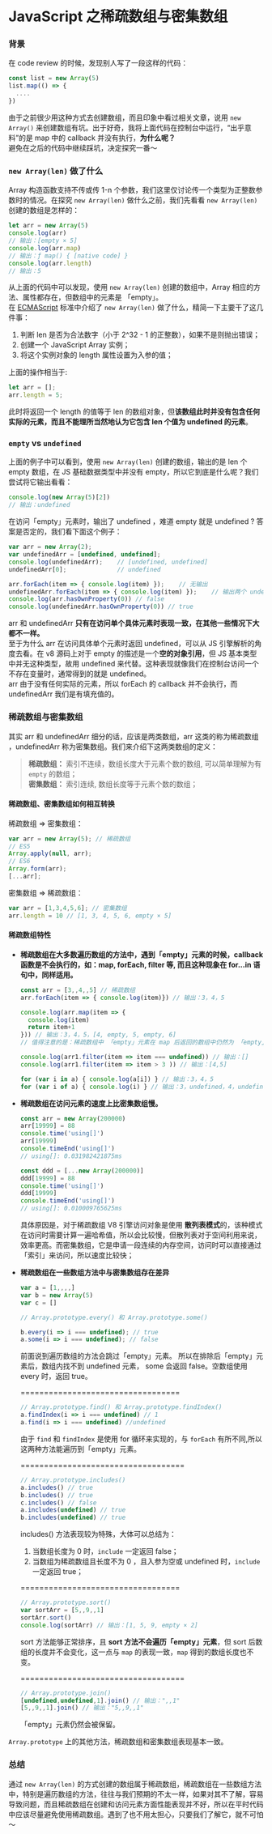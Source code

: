 # JavaScript 之稀疏数组与密集数组

### 背景 
在 code review 的时候，发现别人写了一段这样的代码：
```js
const list = new Array(5)
list.map(() => {
  ....
})  
```  
由于之前很少用这种方式去创建数组，而且印象中看过相关文章，说用 ```new Array()``` 来创建数组有坑。出于好奇，我将上面代码在控制台中运行，“出乎意料”的是 map 中的 callback 并没有执行，**为什么呢？**   
避免在之后的代码中继续踩坑，决定探究一番～ 

### ```new Array(len)``` 做了什么  
Array 构造函数支持不传或传 1-n 个参数，我们这里仅讨论传一个类型为正整数参数时的情况。在探究 ```new Array(len)``` 做什么之前，我们先看看 ```new Array(len)``` 创建的数组是怎样的：  
```js  
let arr = new Array(5)
console.log(arr)
// 输出：[empty × 5]  
console.log(arr.map)
// 输出：ƒ map() { [native code] }
console.log(arr.length)
// 输出：5
```    
从上面的代码中可以发现，使用 ```new Array(len)``` 创建的数组中，Array 相应的方法、属性都存在，但数组中的元素是 「empty」。  
在 [ECMAScript](https://tc39.es/ecma262/#sec-array-len) 标准中介绍了 ```new Array(len)``` 做了什么，精简一下主要干了这几件事：  
1. 判断 len 是否为合法数字（小于 2^32 - 1 的正整数），如果不是则抛出错误；  
2. 创建一个 JavaScript Array 实例；  
3. 将这个实例对象的 length 属性设置为入参的值；  

上面的操作相当于:
 ```js
 let arr = [];
 arr.length = 5;
 ```
此时将返回一个 length 的值等于 len 的数组对象，但**该数组此时并没有包含任何实际的元素，而且不能理所当然地认为它包含 len 个值为 undefined 的元素**。

### ```empty``` vs ```undefined```  
上面的例子中可以看到，使用 ```new Array(len)``` 创建的数组，输出的是 len 个 empty 数组，在 JS 基础数据类型中并没有 empty，所以它到底是什么呢？我们尝试将它输出看看：
```js
console.log(new Array(5)[2])
// 输出：undefined
```
在访问「empty」元素时，输出了 undefined ，难道 empty 就是 undefined ? 答案是否定的，我们看下面这个例子：
```js
var arr = new Array(2);
var undefinedArr = [undefined, undefined];
console.log(undefinedArr);    // [undefined, undefined]
undefinedArr[0];              // undefined

arr.forEach(item => { console.log(item) });    // 无输出
undefinedArr.forEach(item => { console.log(item) });    // 输出两个 undefined  
console.log(arr.hasOwnProperty(0)) // false
console.log(undefinedArr.hasOwnProperty(0)) // true
```  
arr 和 undefinedArr **只有在访问单个具体元素时表现一致，在其他一些情况下大都不一样。**  
至于为什么 arr 在访问具体单个元素时返回 undefined，可以从 JS 引擎解析的角度去看。在 v8 源码上对于 empty 的描述是一个**空的对象引用**，但 JS 基本类型中并无这种类型，故用 undefined 来代替。这种表现就像我们在控制台访问一个不存在变量时，通常得到的就是 undefined。  
arr 由于没有任何实际的元素，所以 forEach 的 callback 并不会执行，而 undefinedArr 我们是有填充值的。

### 稀疏数组与密集数组  
其实 arr 和 undefinedArr 细分的话，应该是两类数组，arr 这类的称为稀疏数组 ，undefinedArr 称为密集数组。我们来介绍下这两类数组的定义：  
> **稀疏数组：**  索引不连续，数组长度大于元素个数的数组, 可以简单理解为有 ```empty``` 的数组；  
**密集数组：** 索引连续, 数组长度等于元素个数的数组；  

#### 稀疏数组、密集数组如何相互转换  
稀疏数组 => 密集数组：  
```js  
var arr = new Array(5); // 稀疏数组  
// ES5  
Array.apply(null, arr);  
// ES6  
Array.form(arr);  
[...arr];
```  
密集数组 => 稀疏数组：  
```js  
var arr = [1,3,4,5,6]; // 密集数组   
arr.length = 10 // [1, 3, 4, 5, 6, empty × 5]
```  
#### 稀疏数组特性  
+ **稀疏数组在大多数遍历数组的方法中，遇到「empty」元素的时候，callback 函数是不会执行的，如：map, forEach, filter 等, 而且这种现象在 for...in 语句中，同样适用。**  
  ```js
  const arr = [3,,4,,5] // 稀疏数组 
  arr.forEach(item => { console.log(item)}) // 输出：3，4，5  

  console.log(arr.map(item => {
    console.log(item)
    return item+1
  })) // 输出：3，4，5，[4, empty, 5, empty, 6]
  // 值得注意的是：稀疏数组中 「empty」元素在 map 后返回的数组中仍然为 「empty」  

  console.log(arr1.filter(item => item === undefined)) // 输出：[]  
  console.log(arr1.filter(item => item > 3 )) // 输出：[4,5] 

  for (var i in a) { console.log(a[i]) } // 输出：3，4，5
  for (var i of a) { console.log(i) } // 输出：3，undefined，4，undefined，5
  ```   

+ **稀疏数组在访问元素的速度上比密集数组慢。**  
  ```js
  const arr = new Array(200000)
  arr[19999] = 88
  console.time('using[]')
  arr[19999]
  console.timeEnd('using[]')
  // using[]: 0.031982421875ms

  const ddd = [...new Array(200000)]
  ddd[19999] = 88
  console.time('using[]')
  ddd[19999]
  console.timeEnd('using[]')
  // using[]: 0.010009765625ms  
  ```  
  具体原因是，对于稀疏数组 V8 引擎访问对象是使用 **散列表模式**的，该种模式在访问时需要计算一遍哈希值，所以会比较慢，但散列表对于空间利用来说，效率更高。而密集数组，它是申请一段连续的内存空间，访问时可以直接通过「索引」来访问，所以速度比较快；  

+ **稀疏数组在一些数组方法中与密集数组存在差异**
  ```js
  var a = [1,,,,]
  var b = new Array(5)
  var c = []  
  ```
  ```js
  // Array.prototype.every() 和 Array.prototype.some() 

  b.every(i => i === undefined); // true  
  a.some(i => i === undefined); // false
  ```
  前面说到遍历数组的方法会跳过「empty」元素。
  所以在排除后「empty」元素后，数组内找不到 undefined 元素， some 会返回 false。空数组使用 every 时，返回 true。

  ==================================
  ```js
  // Array.prototype.find() 和 Array.prototype.findIndex()
  a.findIndex(i => i === undefined) // 1
  a.find(i => i === undefined) //undefined
  ```  
  由于 ```find``` 和 ```findIndex``` 是使用 for 循环来实现的，与 ```forEach``` 有所不同,所以这两种方法能遍历到「empty」元素。  

  ===================================  
  ```js
  // Array.prototype.includes() 
  a.includes() // true
  b.includes() // true
  c.includes() // false
  a.includes(undefined) // true
  b.includes(undefined) // true  
  ```  
  includes() 方法表现较为特殊，大体可以总结为：  
  1. 当数组长度为 0 时，```include``` 一定返回 false；  
  2. 当数组为稀疏数组且长度不为 0 ，且入参为空或 undefined 时，```include``` 一定返回 true；  

  ==================================
  ```js
  // Array.prototype.sort()
  var sortArr = [5,,9,,1]
  sortArr.sort()
  console.log(sortArr) // 输出：[1, 5, 9, empty × 2]
  ```  
  sort 方法能够正常排序，且 **sort 方法不会遍历「empty」元素**，但 sort 后数组的长度并不会变化，这一点与 ```map``` 的表现一致，```map``` 得到的数组长度也不变。  
    
  ===================================  
  ```js
  // Array.prototype.join()  
  [undefined,undefined,1].join() // 输出：",,1"
  [5,,9,,1].join() // 输出："5,,9,,1"
  ```  
  「empty」元素仍然会被保留。  
  
```Array.prototype``` 上的其他方法，稀疏数组和密集数组表现基本一致。  
  
### 总结  
通过 ```new Array(len)``` 的方式创建的数组属于稀疏数组，稀疏数组在一些数组方法中，特别是遍历数组的方法，往往与我们预期的不太一样，如果对其不了解，容易导致问题，而且稀疏数组在创建和访问元素方面性能表现并不好，所以在平时代码中应该尽量避免使用稀疏数组。遇到了也不用太担心，只要我们了解它，就不可怕～
